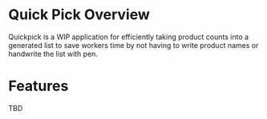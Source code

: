 # Quick Pick Overview
Quickpick is a WIP application for efficiently taking product counts into a generated list to save workers time by not having to write product names or handwrite the list with pen.

# Features
TBD